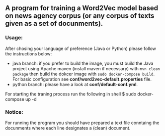 ## A program for training a Word2Vec model based on news agency corpus (or any corpus of texts given as a set of docunments).

### Usage:
 
 After chosing your language of preference (Java or Python) please follow the instructions below: 
 
* java branch: if you prefer to build the image, you must build the Java project using Apache maven (install maven if necessary) with `mvn clean package` then build the dokcer image with `sudo docker-compose build`. For basic configuration see **conf/word2vec-default.properties** file.
 * python branch: please have a look at **conf/default-conf.yml**.

For starting the traning process run the following in shell
$ sudo docker-compose up -d

### Notice:

For running the program you should have prepared a text file conntaing the docunments where each line designates  a (clean) document.

